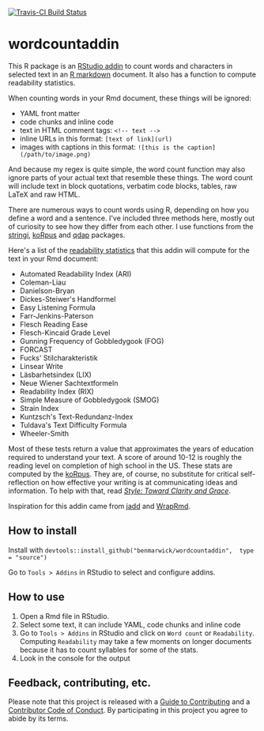 [![Travis-CI Build Status](https://travis-ci.org/benmarwick/wordcountaddin.svg?branch=master)](https://travis-ci.org/benmarwick/wordcountaddin)

<!-- README.md is generated from README.Rmd. Please edit that file -->
wordcountaddin
==============

This R package is an [RStudio addin](https://rstudio.github.io/rstudioaddins/) to count words and characters in selected text in an [R markdown](http://rmarkdown.rstudio.com/) document. It also has a function to compute readability statistics.

When counting words in your Rmd document, these things will be ignored:

-   YAML front matter
-   code chunks and inline code
-   text in HTML comment tags: `<!-- text -->`
-   inline URLs in this format: `[text of link](url)`
-   images with captions in this format: `![this is the caption](/path/to/image.png)`

And because my regex is quite simple, the word count function may also ignore parts of your actual text that resemble these things. The word count will include text in block quotations, verbatim code blocks, tables, raw LaTeX and raw HTML.

There are numerous ways to count words using R, depending on how you define a word and a sentence. I've included three methods here, mostly out of curiosity to see how they differ from each other. I use functions from the [stringi](https://cran.r-project.org/web/packages/stringi/index.html), [koRpus](https://cran.r-project.org/web/packages/koRpus/index.html) and [qdap](https://cran.r-project.org/web/packages/qdap/index.html) packages.

Here's a list of the [readability statistics](https://en.wikipedia.org/wiki/Readability_test) that this addin will compute for the text in your Rmd document:

-   Automated Readability Index (ARI)
-   Coleman-Liau
-   Danielson-Bryan
-   Dickes-Steiwer's Handformel
-   Easy Listening Formula
-   Farr-Jenkins-Paterson
-   Flesch Reading Ease
-   Flesch-Kincaid Grade Level
-   Gunning Frequency of Gobbledygook (FOG)
-   FORCAST
-   Fucks' Stilcharakteristik
-   Linsear Write
-   Läsbarhetsindex (LIX)
-   Neue Wiener Sachtextformeln
-   Readability Index (RIX)
-   Simple Measure of Gobbledygook (SMOG)
-   Strain Index
-   Kuntzsch's Text-Redundanz-Index
-   Tuldava's Text Difficulty Formula
-   Wheeler-Smith

Most of these tests return a value that approximates the years of education required to understand your text. A score of around 10-12 is roughly the reading level on completion of high school in the US. These stats are computed by the [koRpus](https://cran.r-project.org/web/packages/koRpus/index.html). They are, of course, no substitute for critical self-reflection on how effective your writing is at communicating ideas and information. To help with that, read [*Style: Toward Clarity and Grace*](http://www.amazon.com/dp/0226899152).

Inspiration for this addin came from [jadd](https://github.com/jennybc/jadd) and [WrapRmd](https://github.com/tjmahr/WrapRmd).

How to install
--------------

Install with `devtools::install_github("benmarwick/wordcountaddin",  type = "source")`

Go to `Tools > Addins` in RStudio to select and configure addins.

How to use
----------

1.  Open a Rmd file in RStudio.
2.  Select some text, it can include YAML, code chunks and inline code
3.  Go to `Tools > Addins` in RStudio and click on `Word count` or `Readability`. Computing `Readability` may take a few moments on longer documents because it has to count syllables for some of the stats.
4.  Look in the console for the output

Feedback, contributing, etc.
----------------------------

Please note that this project is released with a [Guide to Contributing](CONTRIBUTING.md) and a [Contributor Code of Conduct](CONDUCT.md). By participating in this project you agree to abide by its terms.
